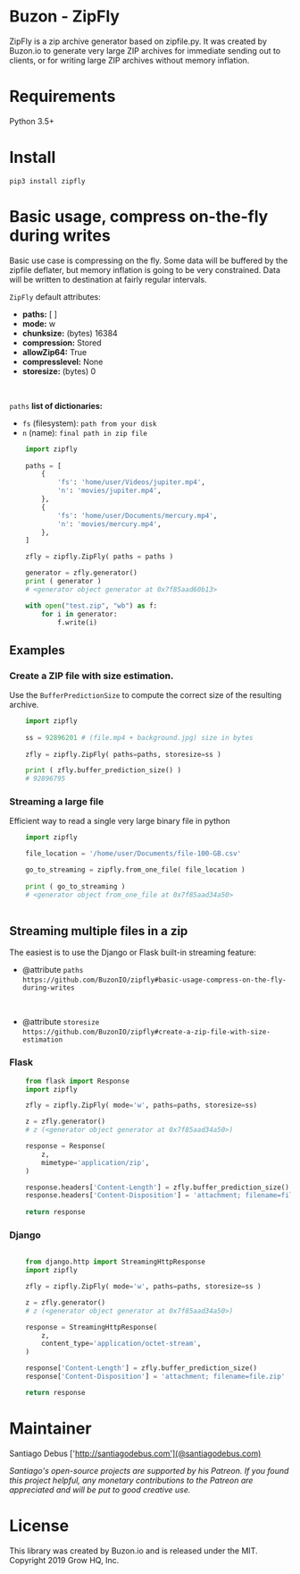 # Buzon - ZipFly

ZipFly is a zip archive generator based on zipfile.py.
It was created by Buzon.io to generate very large ZIP archives for immediate sending out to clients, or for writing large ZIP archives without memory inflation.

# Requirements
Python 3.5+

# Install
    pip3 install zipfly

# Basic usage, compress on-the-fly during writes
Basic use case is compressing on the fly. Some data will be buffered by the zipfile deflater, but memory inflation is going to be very constrained. Data will be written to destination at fairly regular intervals.

`ZipFly` default attributes:

- <b>paths:</b> [ ] <br/>
- <b>mode:</b> w <br/>
- <b>chunksize:</b> (bytes) 16384 <br/>
- <b>compression:</b> Stored <br/>
- <b>allowZip64:</b> True <br/>
- <b>compresslevel:</b> None <br/>
- <b>storesize:</b> (bytes) 0 <br/>


<br/>

`paths` <b>list of dictionaries:</b>

- `fs` (filesystem): `path from your disk`<br>
- `n` (name): `final path in zip file`


```python
    import zipfly
    
    paths = [ 
        {
            'fs': 'home/user/Videos/jupiter.mp4', 
            'n': 'movies/jupiter.mp4', 
        },       
        {
            'fs': 'home/user/Documents/mercury.mp4', 
            'n': 'movies/mercury.mp4', 
        },          
    ]

    zfly = zipfly.ZipFly( paths = paths )

    generator = zfly.generator()
    print ( generator )
    # <generator object generator at 0x7f85aad60b13>

    with open("test.zip", "wb") as f:
        for i in generator:
            f.write(i)


```

## Examples


### Create a ZIP file with size estimation.
Use the `BufferPredictionSize` to compute the correct size of the resulting archive.

```python
    import zipfly
    
    ss = 92896201 # (file.mp4 + background.jpg) size in bytes
    
    zfly = zipfly.ZipFly( paths=paths, storesize=ss )

    print ( zfly.buffer_prediction_size() )
    # 92896795

```

### Streaming a large file
Efficient way to read a single very large binary file in python

```python
    import zipfly

    file_location = '/home/user/Documents/file-100-GB.csv'

    go_to_streaming = zipfly.from_one_file( file_location )
    
    print ( go_to_streaming )
    # <generator object from_one_file at 0x7f85aad34a50>
    
```

## Streaming multiple files in a zip
The easiest is to use the Django or Flask built-in streaming feature:


- @attribute `paths` <br />
`https://github.com/BuzonIO/zipfly#basic-usage-compress-on-the-fly-during-writes`
<br />

- @attribute `storesize` <br/>
`https://github.com/BuzonIO/zipfly#create-a-zip-file-with-size-estimation`



### Flask

```python
    from flask import Response
    import zipfly

    zfly = zipfly.ZipFly( mode='w', paths=paths, storesize=ss)

    z = zfly.generator()
    # z (<generator object generator at 0x7f85aad34a50>)

    response = Response(
        z,
        mimetype='application/zip',
    )

    response.headers['Content-Length'] = zfly.buffer_prediction_size()
    response.headers['Content-Disposition'] = 'attachment; filename=file.zip'
    
    return response
```

### Django 

```python
    
    from django.http import StreamingHttpResponse
    import zipfly

    zfly = zipfly.ZipFly( mode='w', paths=paths, storesize=ss )

    z = zfly.generator()
    # z (<generator object generator at 0x7f85aad34a50>)

    response = StreamingHttpResponse(
        z,
        content_type='application/octet-stream',
    )          

    response['Content-Length'] = zfly.buffer_prediction_size() 
    response['Content-Disposition'] = 'attachment; filename=file.zip'    

    return response 
```


# Maintainer
Santiago Debus ['http://santiagodebus.com'](@santiagodebus.com)<br>

<i>Santiago's open-source projects are supported by his Patreon. If you found this project helpful, any monetary contributions to the Patreon are appreciated and will be put to good creative use.</i>

# License
This library was created by Buzon.io and is released under the MIT. Copyright 2019 Grow HQ, Inc.
